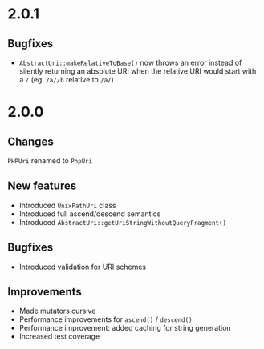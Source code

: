 # 2.0.1

## Bugfixes

* `AbstractUri::makeRelativeToBase()` now throws an error instead of silently 
  returning an absolute URI when the relative URI would start with a `/` (eg. 
  `/a//b` relative to `/a/`)

# 2.0.0

## Changes

`PHPUri` renamed to `PhpUri`

## New features

* Introduced `UnixPathUri` class
* Introduced full ascend/descend semantics
* Introduced `AbstractUri::getUriStringWithoutQueryFragment()`
  
## Bugfixes

* Introduced validation for URI schemes
  
## Improvements

* Made mutators cursive
* Performance improvements for `ascend()` / `descend()`
* Performance improvement: added caching for string generation
* Increased test coverage